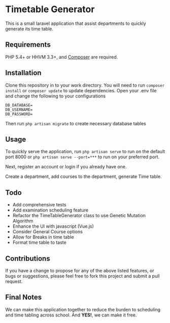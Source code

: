 # Timetable Generator
This is a small laravel application that assist departments to quickly generate its time table.

## Requirements
PHP 5.4+ or HHVM 3.3+, and [Composer](https://getcomposer.org/) are required.

## Installation
Clone this repository in to your work directory. You will need to run  `composer install` or `composer update` to update dependencies.
Open your .env file and change the following to your configurations
```
DB_DATABASE=
DB_USERNAME=
DB_PASSWORD=
```
Then run `php artisan migrate` to create necessary database tables

## Usage
To quickly serve the application, run `php artisan serve` to run on the default port 8000 or `php artisan serve --port=***` to run on your preferred port.

Next, register an account or login if you already have one.

Create a department, add courses to the department, generate Time table.

## Todo
* Add comprehensive tests
* Add examination scheduling feature
* Refactor the TimeTableGenerator class to use Genetic Mutation Algorithm
* Enhance the UI with javascript (Vue.js)
* Consider General Course options
* Allow for Breaks in time table
* Format time table to taste

## Contributions
If you have a change to propose for any of the above listed features, or bugs or suggestions, please feel free to fork this project and submit a pull request.

## Final Notes
We can make this application together to reduce the burden to scheduling and time tabling across school. And **YES!**, we can make it free.
